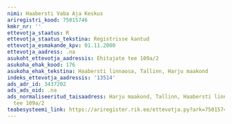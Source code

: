```yaml
---
nimi: Haabersti Vaba Aja Keskus
ariregistri_kood: 75015746
kmkr_nr: ''
ettevotja_staatus: R
ettevotja_staatus_tekstina: Registrisse kantud
ettevotja_esmakande_kpv: 01.11.2000
ettevotja_aadress: .na
asukoht_ettevotja_aadressis: Ehitajate tee 109a/2
asukoha_ehak_kood: 176
asukoha_ehak_tekstina: Haabersti linnaosa, Tallinn, Harju maakond
indeks_ettevotja_aadressis: '13514'
ads_adr_id: 3437202
ads_ads_oid: .na
ads_normaliseeritud_taisaadress: Harju maakond, Tallinn, Haabersti linnaosa, Ehitajate
  tee 109a/2
teabesysteemi_link: https://ariregister.rik.ee/ettevotja.py?ark=75015746&ref=rekvisiidid
---
```


